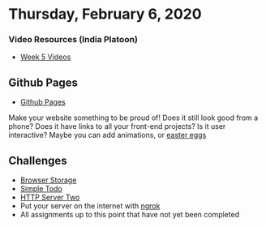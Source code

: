 Thursday, February 6, 2020
======================
### Video Resources (India Platoon)
- [Week 5 Videos](https://www.youtube.com/playlist?list=PLu0CiQ7bzwESUO8TDdosfRHzU6V2wPOrT)

## Github Pages
* [Github Pages](https://pages.github.com/)

Make your website something to be proud of! Does it still look good from a phone? Does it have links to all your front-end projects? Is it user interactive? Maybe you can add animations, or [easter eggs](https://www.webopedia.com/TERM/E/easter_egg.html)

## Challenges
* [Browser Storage](https://github.com/kiloplatoon/browser-storage)
* [Simple Todo](https://github.com/kiloplatoon/simple-todo)
* [HTTP Server Two](https://github.com/kiloplatoon/http-server-two)
* Put your server on the internet with [ngrok](https://ngrok.com)
* All assignments up to this point that have not yet been completed

